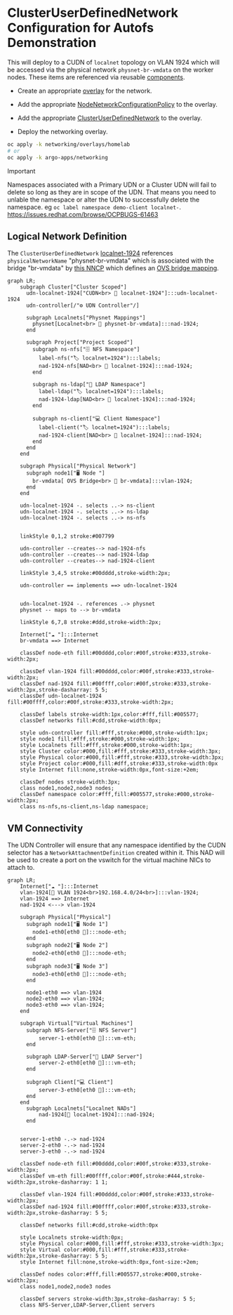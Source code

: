 # ClusterUserDefinedNetwork Configuration for Autofs Demonstration


This will deploy to a CUDN of `localnet` topology on VLAN 1924 which will be accessed via the physical network `physnet-br-vmdata` on the worker nodes. These items are referenced via reusable [components](../components/).

* Create an appropriate [overlay](overlays/homelab/kustomization.yaml) for the network.

* Add the appropriate [NodeNetworkConfigurationPolicy](../components/physnet-mapping/nncp.yaml) to the overlay.

* Add the appropriate [ClusterUserDefinedNetwork](../components/localnet-1924-dhcp/clusteruserdefinednetwork.yaml) to the overlay.

* Deploy the networking overlay.

```bash
oc apply -k networking/overlays/homelab
# or
oc apply -k argo-apps/networking
```
> [!IMPORTANT]
> Namespaces associated with a Primary UDN or a Cluster UDN will fail to delete so long as they are in scope of the UDN. That means you need to unlable the namespace or alter the UDN to successfully delete the namespace. eg `oc label namespace demo-client localnet-`. https://issues.redhat.com/browse/OCPBUGS-61463

## Logical Network Definition

The `ClusterUserDefinedNetwork` [localnet-1924](../components/localnet-1924/clusteruserdefinednetwork.yaml) references `physicalNetworkName` "physnet-br-vmdata" which is associated with the bridge "br-vmdata" by [this NNCP](../components/physnet-mapping/nncp.yaml)  which defines an [OVS bridge mapping](https://gist.github.com/dlbewley/9a846ac0ebbdce647af0a8fb2b47f9d0).

```mermaid
graph LR;
    subgraph Cluster["Cluster Scoped"]
      udn-localnet-1924["CUDN<br> 📃 localnet-1924"]:::udn-localnet-1924
      udn-controller[/"⚙️ UDN Controller"/]

      subgraph Localnets["Physnet Mappings"]
        physnet[Localnet<br> 🛜 physnet-br-vmdata]:::nad-1924;
      end

      subgraph Project["Project Scoped"]
        subgraph ns-nfs["🗄️ NFS Namespace"]
          label-nfs("🏷️ localnet=1924"):::labels;
          nad-1924-nfs[NAD<br> 🛜 localnet-1924]:::nad-1924;
        end

        subgraph ns-ldap["🔎 LDAP Namespace"]
          label-ldap("🏷️ localnet=1924"):::labels;
          nad-1924-ldap[NAD<br> 🛜 localnet-1924]:::nad-1924;
        end

        subgraph ns-client["💻 Client Namespace"]
          label-client("🏷️ localnet=1924"):::labels;
          nad-1924-client[NAD<br> 🛜 localnet-1924]:::nad-1924;
        end
      end
    end

    subgraph Physical["Physical Network"]
      subgraph node1["🖥️ Node "]
        br-vmdata[ OVS Bridge<br> 🛜 br-vmdata]:::vlan-1924;
      end
    end

    udn-localnet-1924 -. selects ..-> ns-client
    udn-localnet-1924 -. selects ..-> ns-ldap
    udn-localnet-1924 -. selects ..-> ns-nfs


    linkStyle 0,1,2 stroke:#007799

    udn-controller --creates--> nad-1924-nfs
    udn-controller --creates--> nad-1924-ldap
    udn-controller --creates--> nad-1924-client

    linkStyle 3,4,5 stroke:#00dddd,stroke-width:2px;

    udn-controller == implements ==> udn-localnet-1924


    udn-localnet-1924 -. references .-> physnet
    physnet -- maps to --> br-vmdata

    linkStyle 6,7,8 stroke:#ddd,stroke-width:2px;

    Internet["☁️ "]:::Internet
    br-vmdata ==> Internet

    classDef node-eth fill:#00dddd,color:#00f,stroke:#333,stroke-width:2px;

    classDef vlan-1924 fill:#00dddd,color:#00f,stroke:#333,stroke-width:2px;
    classDef nad-1924 fill:#00ffff,color:#00f,stroke:#333,stroke-width:2px,stroke-dasharray: 5 5;
    classDef udn-localnet-1924 fill:#00ffff,color:#00f,stroke:#333,stroke-width:2px;

    classDef labels stroke-width:1px,color:#fff,fill:#005577;
    classDef networks fill:#cdd,stroke-width:0px;

    style udn-controller fill:#fff,stroke:#000,stroke-width:1px;
    style node1 fill:#fff,stroke:#000,stroke-width:1px;
    style Localnets fill:#fff,stroke:#000,stroke-width:1px;
    style Cluster color:#000,fill:#fff,stroke:#333,stroke-width:3px;
    style Physical color:#000,fill:#fff,stroke:#333,stroke-width:3px;
    style Project color:#000,fill:#dff,stroke:#333,stroke-width:0px
    style Internet fill:none,stroke-width:0px,font-size:+2em;

    classDef nodes stroke-width:3px;
    class node1,node2,node3 nodes;
    classDef namespace color:#fff,fill:#005577,stroke:#000,stroke-width:2px;
    class ns-nfs,ns-client,ns-ldap namespace;
```

## VM Connectivity

The UDN Controller will ensure that any namespace identified by the CUDN selector has a `NetworkAttachmentDefinition` created within it. This NAD will be used to create a port on the vswitch for the virtual machine NICs to attach to.

```mermaid
graph LR;
    Internet["☁️ "]:::Internet
    vlan-1924[🛜 VLAN 1924<br>192.168.4.0/24<br>]:::vlan-1924;
    vlan-1924 ==> Internet
    nad-1924 <---> vlan-1924

    subgraph Physical["Physical"]
      subgraph node1["🖥️ Node 1"]
        node1-eth0[eth0 🔌]:::node-eth;
      end
      subgraph node2["🖥️ Node 2"]
        node2-eth0[eth0 🔌]:::node-eth;
      end
      subgraph node3["🖥️ Node 3"]
        node3-eth0[eth0 🔌]:::node-eth;
      end

      node1-eth0 ==> vlan-1924
      node2-eth0 ==> vlan-1924;
      node3-eth0 ==> vlan-1924;
    end

    subgraph Virtual["Virtual Machines"]
      subgraph NFS-Server["🗄️ NFS Server"]
          server-1-eth0[eth0 🔌]:::vm-eth;
      end

      subgraph LDAP-Server["🔎 LDAP Server"]
          server-2-eth0[eth0 🔌]:::vm-eth;
      end

      subgraph Client["💻 Client"]
          server-3-eth0[eth0 🔌]:::vm-eth;
      end
    end
      subgraph Localnets["Localnet NADs"]
          nad-1924[🛜 localnet-1924]:::nad-1924;
      end


    server-1-eth0 -.-> nad-1924
    server-2-eth0 -.-> nad-1924
    server-3-eth0 -.-> nad-1924

    classDef node-eth fill:#00dddd,color:#00f,stroke:#333,stroke-width:2px;
    classDef vm-eth fill:#00ffff,color:#00f,stroke:#444,stroke-width:2px,stroke-dasharray: 1 1;

    classDef vlan-1924 fill:#00dddd,color:#00f,stroke:#333,stroke-width:2px;
    classDef nad-1924 fill:#00ffff,color:#00f,stroke:#333,stroke-width:2px,stroke-dasharray: 5 5;

    classDef networks fill:#cdd,stroke-width:0px

    style Localnets stroke-width:0px;
    style Physical color:#000,fill:#fff,stroke:#333,stroke-width:3px;
    style Virtual color:#000,fill:#fff,stroke:#333,stroke-width:2px,stroke-dasharray: 5 5;
    style Internet fill:none,stroke-width:0px,font-size:+2em;

    classDef nodes color:#fff,fill:#005577,stroke:#000,stroke-width:2px;
    class node1,node2,node3 nodes

    classDef servers stroke-width:3px,stroke-dasharray: 5 5;
    class NFS-Server,LDAP-Server,Client servers


```